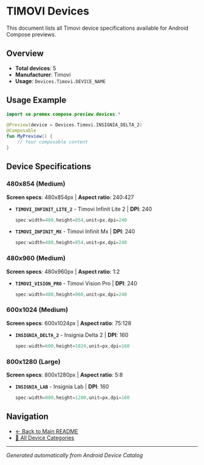 # TIMOVI Devices

This document lists all Timovi device specifications available for Android Compose previews.

## Overview

- **Total devices**: 5
- **Manufacturer**: Timovi
- **Usage**: `Devices.Timovi.DEVICE_NAME`

## Usage Example

```kotlin
import se.premex.compose.preview.devices.*

@Preview(device = Devices.Timovi.INSIGNIA_DELTA_2)
@Composable
fun MyPreview() {
    // Your composable content
}
```

## Device Specifications

### 480x854 (Medium)

**Screen specs**: 480x854px | **Aspect ratio**: 240:427

- **`TIMOVI_INFINIT_LITE_2`** - Timovi Infinit Lite 2 | **DPI**: 240
  ```kotlin
  spec:width=480,height=854,unit=px,dpi=240
  ```

- **`TIMOVI_INFINIT_MX`** - Timovi Infinit Mx | **DPI**: 240
  ```kotlin
  spec:width=480,height=854,unit=px,dpi=240
  ```

### 480x960 (Medium)

**Screen specs**: 480x960px | **Aspect ratio**: 1:2

- **`TIMOVI_VISION_PRO`** - Timovi Vision Pro | **DPI**: 240
  ```kotlin
  spec:width=480,height=960,unit=px,dpi=240
  ```

### 600x1024 (Medium)

**Screen specs**: 600x1024px | **Aspect ratio**: 75:128

- **`INSIGNIA_DELTA_2`** - Insignia Delta 2 | **DPI**: 160
  ```kotlin
  spec:width=600,height=1024,unit=px,dpi=160
  ```

### 800x1280 (Large)

**Screen specs**: 800x1280px | **Aspect ratio**: 5:8

- **`INSIGNIA_LAB`** - Insignia Lab | **DPI**: 160
  ```kotlin
  spec:width=800,height=1280,unit=px,dpi=160
  ```

## Navigation

- [← Back to Main README](../../README.md)
- [📱 All Device Categories](../README.md)

---
*Generated automatically from Android Device Catalog*
